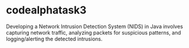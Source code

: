 # codealphatask3
Developing a Network Intrusion Detection System (NIDS) in Java involves capturing network traffic, analyzing packets for suspicious patterns, and logging/alerting the detected intrusions.
